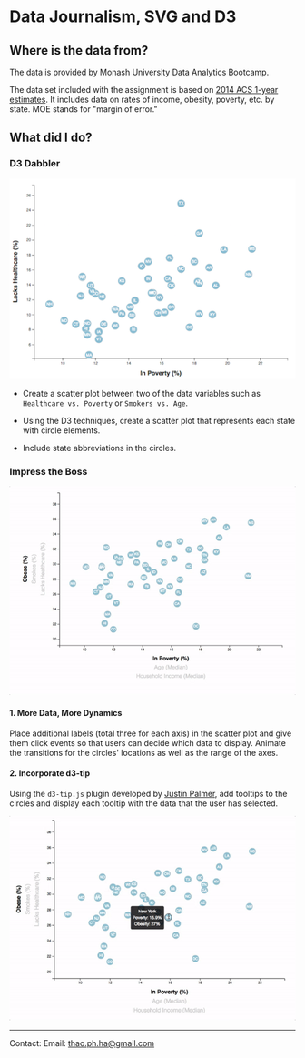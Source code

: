# Data Journalism, SVG and D3

## Where is the data from?

The data is provided by Monash University Data Analytics Bootcamp.

The data set included with the assignment is based on [2014 ACS 1-year estimates](https://factfinder.census.gov/faces/nav/jsf/pages/searchresults.xhtml). It includes data on rates of income, obesity, poverty, etc. by state. MOE stands for "margin of error."

## What did I do?

### D3 Dabbler

![4-scatter](Images/4-scatter.jpg)

* Create a scatter plot between two of the data variables such as `Healthcare vs. Poverty` or `Smokers vs. Age`.

* Using the D3 techniques, create a scatter plot that represents each state with circle elements.

* Include state abbreviations in the circles.

### Impress the Boss

![7-animated-scatter](Images/7-animated-scatter.gif)

#### 1. More Data, More Dynamics

Place additional labels (total three for each axis) in the scatter plot and give them click events so that users can decide which data to display. Animate the transitions for the circles' locations as well as the range of the axes.

#### 2. Incorporate d3-tip

Using the `d3-tip.js` plugin developed by [Justin Palmer](https://github.com/Caged), add tooltips to the circles and display each tooltip with the data that the user has selected.

![8-tooltip](Images/8-tooltip.gif)

- - -

Contact:
Email: thao.ph.ha@gmail.com
